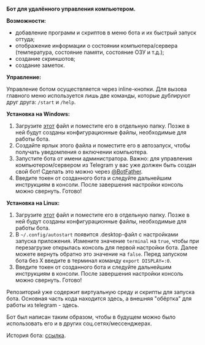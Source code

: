 <b>Бот для удалённого управления компьютером.</b>

<b>Возможности:</b>
<ul>
 <li>добавление программ и скриптов в меню бота и их быстрый запуск оттуда;</li>
 <li>отображение информации о состоянии компьютера/сервера (температура, состояние памяти, состояние ОЗУ и т.д.);</li>
 <li>создание скриншотов;</li>
 <li>создание заметок.</li>
</ul>

<b>Управление:</b>

Управление ботом осуществляется через inline-кнопки. Для вызова главного меню используется лишь две команды, которые дублируют друг друга: <code>/start</code> и <code>/help</code>.

<b>Установка на Windows:</b>
<ol>
<li>Загрузите <a href="https://github.com/Sn3ppi/remote-pc/blob/master/windows-compiled/dist/Remote-PC%20(TG).exe">этот</a> файл и поместите его в отдельную папку. Позже в ней будут созданы конфигурационные файлы, необходимые для работы бота.</li>
<li>Создайте ярлык этого файла и поместите его в автозапуск, чтобы получать уведомления о включении компьютера.</li>
<li>Запустите бота от имени администратора. Важно: для управления компьютером/сервером из Telegram у вас уже должен быть создан свой бот! Сделать это можно через <a href="https://t.me/BotFather">@BotFather</a>.</li>
<li>Введите токен от созданного бота и следуйте дальнейшим инструкциям в консоли. После завершения настройки консоль можно свернуть.
Готово!</li>
</ol>

<b>Установка на Linux:</b>
<ol>
<li>Загрузите <a href="https://github.com/Sn3ppi/remote-pc/blob/master/linux-compiled/dist/Remote-PC%20(TG)">этот</a> файл и поместите его в отдельную папку. Позже в ней будут созданы конфигурационные файлы, необходимые для работы бота.</li>
<li>В <code>~/.config/autostart</code> появится .desktop-файл с настройками запуска приложения. Измените значение <code>terminal</code> на <code>true</code>, чтобы при перезагрузке открылась консоль для первой настройки бота. Далее можете вернуть обратно это значение на <code>false</code>. Перед запуском бота без X введите в терминал команду <code>export DISPLAY=:0</code>.
<li>Введите токен от созданного бота и следуйте дальнейшим инструкциям в консоли. После завершения настройки консоль можно свернуть.
Готово!</li>
</ol>

Репозиторий уже содержит виртуальную среду и скрипты для запуска бота. Основная часть кода находится здесь, а внешняя "обёртка" для работы из telegram - здесь. 

Бот был написан таким образом, чтобы в будущем можно было использовать его и в других соц.сетях/мессенджерах.

История бота: <a href="https://t.me/sneppi_coding_channel/106">ссылка</a>. 


